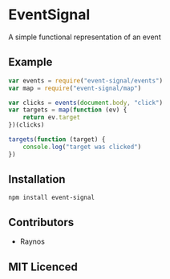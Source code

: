 # EventSignal

A simple functional representation of an event

## Example

```js
var events = require("event-signal/events")
var map = require("event-signal/map")

var clicks = events(document.body, "click")
var targets = map(function (ev) {
	return ev.target
})(clicks)

targets(function (target) {
	console.log("target was clicked")
})
```

## Installation

`npm install event-signal`

## Contributors

 - Raynos

## MIT Licenced

